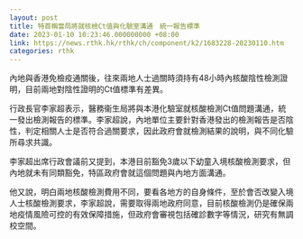 ```yaml
---
layout: post
title: 特首稱當局將就核檢Ct值與化驗室溝通　統一報告標準
date: 2023-01-10 10:23:46.000000000 +08:00
link: https://news.rthk.hk/rthk/ch/component/k2/1683228-20230110.htm
categories: rthk
---
```


內地與香港免檢疫通關後，往來兩地人士過關時須持有48小時內核酸陰性檢測證明，目前兩地對陰性證明的Ct值標準有差異。

行政長官李家超表示，醫務衞生局將與本港化驗室就核酸檢測Ct值問題溝通，統一發出檢測報告的標準。李家超說，內地單位主要針對香港發出的檢測報告是否陰性，判定相關人士是否符合過關要求，因此政府會就檢測結果的說明，與不同化驗所尋求共識。

李家超出席行政會議前又提到，本港目前豁免3歲以下幼童入境核酸檢測要求，但內地就未有同類豁免，特區政府會就這個問題與內地方面溝通。

他又說，明白兩地核酸檢測費用不同，要看各地方的自身條件，至於會否改變入境人士核酸檢測要求，李家超說，需要取得兩地政府同意，目前核酸檢測仍是確保兩地疫情風險可控的有效保障措施，但政府會審視包括確診數字等情況，研究有無調校空間。
